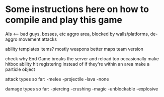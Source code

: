 # Some instructions here on how to compile and play this game

AIs <--
bad guys, bosses, etc
aggro area, blocked by walls/platforms, de-aggro
movement
attacks

ability templates
items? mostly weapons
better maps
team version

check why End Game breaks the server and reload too occasionally
make hitbox ability hit registering instead of if they're within an area
make a particle object

attack types so far:
-melee
-projectile
-lava
-none

damage types so far:
-piercing
-crushing
-magic
-unblockable
-explosive
